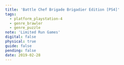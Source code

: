 ```yaml
---
title: 'Battle Chef Brigade Brigadier Edition [PS4]'
tags:
  - platform_playstation-4
  - genre_brawler
  - genre_puzzle
note: 'Limited Run Games'
digital: false
physical: true
guide: false
pending: false
date: 2019-02-28
---
```

